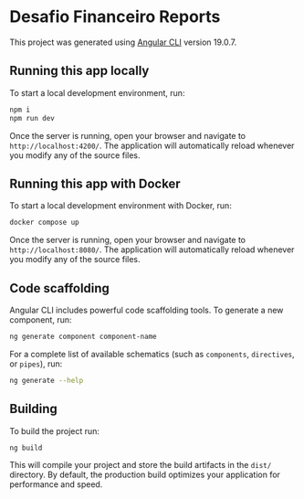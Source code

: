 # Desafio Financeiro Reports

This project was generated using [Angular CLI](https://github.com/angular/angular-cli) version 19.0.7.

## Running this app locally

To start a local development environment, run:

```bash
npm i
npm run dev
```

Once the server is running, open your browser and navigate to `http://localhost:4200/`. The application will automatically reload whenever you modify any of the source files.

## Running this app with Docker

To start a local development environment with Docker, run:

```bash
docker compose up
```

Once the server is running, open your browser and navigate to `http://localhost:8080/`. The application will automatically reload whenever you modify any of the source files.

## Code scaffolding

Angular CLI includes powerful code scaffolding tools. To generate a new component, run:

```bash
ng generate component component-name
```

For a complete list of available schematics (such as `components`, `directives`, or `pipes`), run:

```bash
ng generate --help
```

## Building

To build the project run:

```bash
ng build
```

This will compile your project and store the build artifacts in the `dist/` directory. By default, the production build optimizes your application for performance and speed.
